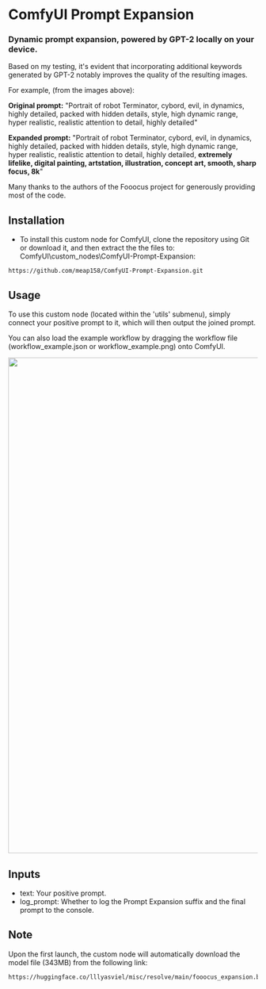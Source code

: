 # ComfyUI Prompt Expansion
### Dynamic prompt expansion, powered by GPT-2 locally on your device.
Based on my testing, it's evident that incorporating additional keywords generated by GPT-2 notably improves the quality of the resulting images.

For example, (from the images above):

**Original prompt:** "Portrait of robot Terminator, cybord, evil, in dynamics, highly detailed, packed with hidden details, style, high dynamic range, hyper realistic, realistic attention to detail, highly detailed"

**Expanded prompt:** "Portrait of robot Terminator, cybord, evil, in dynamics, highly detailed, packed with hidden details, style, high dynamic range, hyper realistic, realistic attention to detail, highly detailed, **extremely lifelike, digital painting, artstation, illustration, concept art, smooth, sharp focus, 8k**"

Many thanks to the authors of the Fooocus project for generously providing most of the code.

## Installation
- To install this custom node for ComfyUI, clone the repository using Git or download it, and then extract the the files to: ComfyUI\custom_nodes\ComfyUI-Prompt-Expansion:
```
https://github.com/meap158/ComfyUI-Prompt-Expansion.git
```

## Usage
To use this custom node (located within the 'utils' submenu), simply connect your positive prompt to it, which will then output the joined prompt.

You can also load the example workflow by dragging the workflow file (workflow_example.json or workflow_example.png) onto ComfyUI.

<p float="left">
  <img src="https://github-production-user-asset-6210df.s3.amazonaws.com/14327094/268447933-d5d60985-3ddf-43a9-b8f0-42b65118a409.png" width="1000" />
</p>

## Inputs

- text: Your positive prompt.
- log_prompt: Whether to log the Prompt Expansion suffix and the final prompt to the console.

## Note
Upon the first launch, the custom node will automatically download the model file (343MB) from the following link:
```
https://huggingface.co/lllyasviel/misc/resolve/main/fooocus_expansion.bin
```
